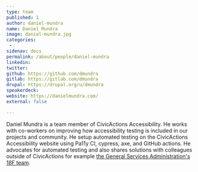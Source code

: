 ```yaml
---
type: team
published: 1
author: daniel-mundra
name: Daniel Mundra
image: daniel-mundra.jpg
categories:
 - 
sidenav: docs
permalink: /about/people/daniel-mundra
linkedin: 
twitter: 
github: https://github.com/dmundra
gitlab: https://gitlab.com/dmundra
drupal: https://drupal.org/u/dmundra
speakerdeck: 
website: https://danielmundra.com/
external: false

---
```


Daniel Mundra is a team member of CivicActions Accessibility. He works with co-workers on improving how accessibility testing is included in our projects and community. He setup automated testing on the CivicActions Accessibility website using Pa11y CI, cypress, axe, and GitHub actions. He advocates for automated testing and also shares solutions with colleagues outside of CivicActions for example [the General Services Administration's 18F team](https://guides.18f.gov/engineering/tools/accessibility-scanning/).
